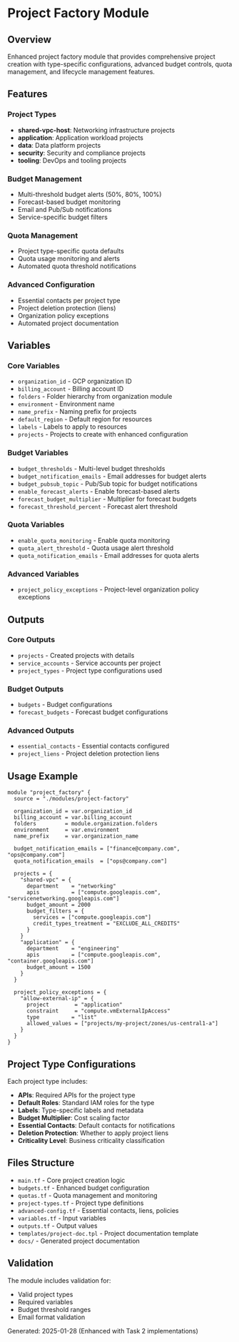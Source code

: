 # Project Factory Module

## Overview
Enhanced project factory module that provides comprehensive project creation with type-specific configurations, advanced budget controls, quota management, and lifecycle management features.

## Features

### Project Types
- **shared-vpc-host**: Networking infrastructure projects
- **application**: Application workload projects  
- **data**: Data platform projects
- **security**: Security and compliance projects
- **tooling**: DevOps and tooling projects

### Budget Management
- Multi-threshold budget alerts (50%, 80%, 100%)
- Forecast-based budget monitoring
- Email and Pub/Sub notifications
- Service-specific budget filters

### Quota Management
- Project type-specific quota defaults
- Quota usage monitoring and alerts
- Automated quota threshold notifications

### Advanced Configuration
- Essential contacts per project type
- Project deletion protection (liens)
- Organization policy exceptions
- Automated project documentation

## Variables

### Core Variables
- `organization_id` - GCP organization ID
- `billing_account` - Billing account ID
- `folders` - Folder hierarchy from organization module
- `environment` - Environment name
- `name_prefix` - Naming prefix for projects
- `default_region` - Default region for resources
- `labels` - Labels to apply to resources
- `projects` - Projects to create with enhanced configuration

### Budget Variables
- `budget_thresholds` - Multi-level budget thresholds
- `budget_notification_emails` - Email addresses for budget alerts
- `budget_pubsub_topic` - Pub/Sub topic for budget notifications
- `enable_forecast_alerts` - Enable forecast-based alerts
- `forecast_budget_multiplier` - Multiplier for forecast budgets
- `forecast_threshold_percent` - Forecast alert threshold

### Quota Variables
- `enable_quota_monitoring` - Enable quota monitoring
- `quota_alert_threshold` - Quota usage alert threshold
- `quota_notification_emails` - Email addresses for quota alerts

### Advanced Variables
- `project_policy_exceptions` - Project-level organization policy exceptions

## Outputs

### Core Outputs
- `projects` - Created projects with details
- `service_accounts` - Service accounts per project
- `project_types` - Project type configurations used

### Budget Outputs
- `budgets` - Budget configurations
- `forecast_budgets` - Forecast budget configurations

### Advanced Outputs
- `essential_contacts` - Essential contacts configured
- `project_liens` - Project deletion protection liens

## Usage Example

```hcl
module "project_factory" {
  source = "./modules/project-factory"
  
  organization_id = var.organization_id
  billing_account = var.billing_account
  folders         = module.organization.folders
  environment     = var.environment
  name_prefix     = var.organization_name
  
  budget_notification_emails = ["finance@company.com", "ops@company.com"]
  quota_notification_emails  = ["ops@company.com"]
  
  projects = {
    "shared-vpc" = {
      department    = "networking"
      apis          = ["compute.googleapis.com", "servicenetworking.googleapis.com"]
      budget_amount = 2000
      budget_filters = {
        services = ["compute.googleapis.com"]
        credit_types_treatment = "EXCLUDE_ALL_CREDITS"
      }
    }
    "application" = {
      department    = "engineering"
      apis          = ["compute.googleapis.com", "container.googleapis.com"]
      budget_amount = 1500
    }
  }
  
  project_policy_exceptions = {
    "allow-external-ip" = {
      project        = "application"
      constraint     = "compute.vmExternalIpAccess"
      type          = "list"
      allowed_values = ["projects/my-project/zones/us-central1-a"]
    }
  }
}
```

## Project Type Configurations

Each project type includes:
- **APIs**: Required APIs for the project type
- **Default Roles**: Standard IAM roles for the type
- **Labels**: Type-specific labels and metadata
- **Budget Multiplier**: Cost scaling factor
- **Essential Contacts**: Default contacts for notifications
- **Deletion Protection**: Whether to apply project liens
- **Criticality Level**: Business criticality classification

## Files Structure

- `main.tf` - Core project creation logic
- `budgets.tf` - Enhanced budget configuration
- `quotas.tf` - Quota management and monitoring
- `project-types.tf` - Project type definitions
- `advanced-config.tf` - Essential contacts, liens, policies
- `variables.tf` - Input variables
- `outputs.tf` - Output values
- `templates/project-doc.tpl` - Project documentation template
- `docs/` - Generated project documentation

## Validation

The module includes validation for:
- Valid project types
- Required variables
- Budget threshold ranges
- Email format validation

Generated: 2025-01-28 (Enhanced with Task 2 implementations)